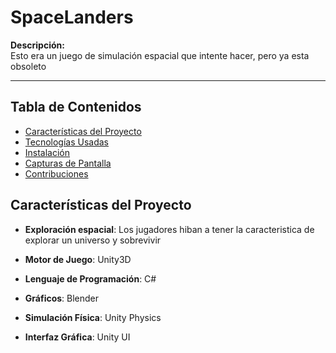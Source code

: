 # SpaceLanders

**Descripción:**  
Esto era un juego de simulación espacial que intente hacer, pero ya esta obsoleto

---

## Tabla de Contenidos

- [Características del Proyecto](#características-del-proyecto)
- [Tecnologías Usadas](#tecnologías-usadas)
- [Instalación](#instalación)
- [Capturas de Pantalla](#capturas-de-pantalla)
- [Contribuciones](#contribuciones)

## Características del Proyecto

- **Exploración espacial**: Los jugadores hiban a tener la caracteristica de explorar un universo y sobrevivir

- **Motor de Juego**: Unity3D
- **Lenguaje de Programación**: C#
- **Gráficos**: Blender 
- **Simulación Física**: Unity Physics
- **Interfaz Gráfica**: Unity UI
